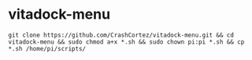 # vitadock-menu

```shell
git clone https://github.com/CrashCortez/vitadock-menu.git && cd vitadock-menu && sudo chmod a+x *.sh && sudo chown pi:pi *.sh && cp *.sh /home/pi/scripts/
```
